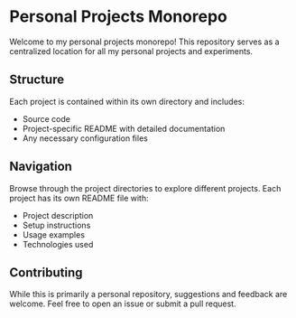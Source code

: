 # Personal Projects Monorepo

Welcome to my personal projects monorepo! This repository serves as a centralized location for all my personal projects and experiments.

## Structure

Each project is contained within its own directory and includes:
- Source code
- Project-specific README with detailed documentation
- Any necessary configuration files

## Navigation

Browse through the project directories to explore different projects. Each project has its own README file with:
- Project description
- Setup instructions
- Usage examples
- Technologies used

## Contributing

While this is primarily a personal repository, suggestions and feedback are welcome. Feel free to open an issue or submit a pull request.
